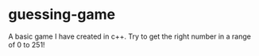 # guessing-game

A basic game I have created in c++. Try to get the right number in a range of 0 to 251!

